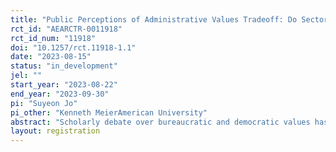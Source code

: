 ```yaml
---
title: "Public Perceptions of Administrative Values Tradeoff: Do Sector Types Matter?"
rct_id: "AEARCTR-0011918"
rct_id_num: "11918"
doi: "10.1257/rct.11918-1.1"
date: "2023-08-15"
status: "in_development"
jel: ""
start_year: "2023-08-22"
end_year: "2023-09-30"
pi: "Suyeon Jo"
pi_other: "Kenneth MeierAmerican University"
abstract: "Scholarly debate over bureaucratic and democratic values has been one of the fundamental questions in the field of public administration. Despite a volume of theoretical discussions, we know little about how the general public cares about these two sets of administrative values in practice, and whether the service sectors affect public perceptions of administrative values. This paper fills the gap in the literature by conducting a vignette experiment using the context of US nursing homes where bureaucratic and democratic values (effectiveness, efficiency, equity, and participation), as well as sectors (for-profit, nonprofit, and public), serve as treatment manipulations. The experiment participants will complete a set of survey questions (that have previously been validated) that ask their perceptions of different aspects of organizational performance, after reading a vignette that describes various managerial activities of a hypothetical US nursing home (which will be manipulated for-profit, nonprofit, or public nursing homes). Using the data from this experiment, we will be able to assess public perceptions of key administrative values in evaluating government performance. The findings from this research will have broad implications to multiple streams of public administration literature, including public values, performance management, and bureaucratic and democratic ethos."
layout: registration
---
```


